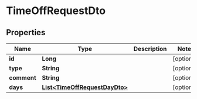 

# TimeOffRequestDto


## Properties

| Name | Type | Description | Notes |
|------------ | ------------- | ------------- | -------------|
|**id** | **Long** |  |  [optional] |
|**type** | **String** |  |  [optional] |
|**comment** | **String** |  |  [optional] |
|**days** | [**List&lt;TimeOffRequestDayDto&gt;**](TimeOffRequestDayDto.md) |  |  [optional] |



